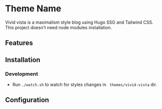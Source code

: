 # Theme Name
Vivid vista is a maximalism style blog using Hugo SSG and Tailwind CSS. This project doesn't need
node modules installation.

## Features

## Installation

### Development

- Run ```./watch.sh``` to watch for styles changes in ``` themes/vivid-vista``` dir.


## Configuration
